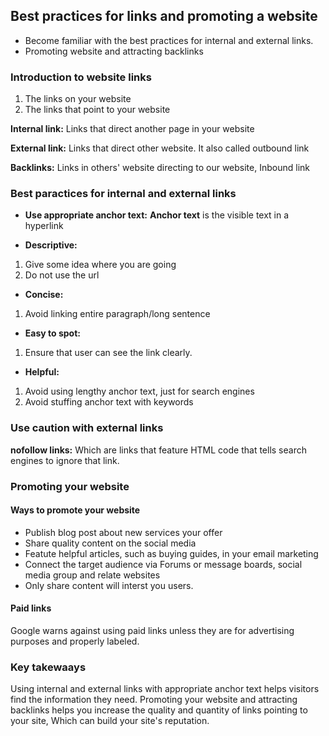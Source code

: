 ## Best practices for links and promoting a website

- Become familiar with the best practices for internal and external links.
- Promoting website and attracting backlinks


### Introduction to website links

1. The links on your website
2. The links that point to your website

**Internal link:**
Links that direct another page in your website

**External link:**
Links that direct other website. It also called outbound link

**Backlinks:**
Links in others' website directing to our website, Inbound link


### Best paractices for internal and external links

- **Use appropriate anchor text:**
**Anchor text** is the visible text in a hyperlink

- **Descriptive:**
1. Give some idea where you are going
2. Do not use the url

- **Concise:**
1. Avoid linking entire paragraph/long sentence

- **Easy to spot:**
1. Ensure that user can see the link clearly. 

- **Helpful:**
1. Avoid using lengthy anchor text, just for search engines 
2. Avoid stuffing anchor text with keywords

### Use caution with external links

**nofollow links:** Which are links that feature HTML code that tells search engines to ignore that link.


### Promoting your website

#### Ways to promote your website

- Publish blog post about new services your offer
- Share quality content on the social media
- Featute helpful articles, such as buying guides, in your email marketing
- Connect the target audience via Forums or message boards, social media group and relate websites
- Only share content will interst you users.


#### Paid links

Google warns against using paid links unless they are for advertising purposes and properly labeled.

### Key takewaays

Using internal and external links with appropriate anchor text helps visitors find the information they need.
Promoting your website and attracting backlinks helps you increase the quality and quantity of links pointing to your site, Which can build your site's reputation.





